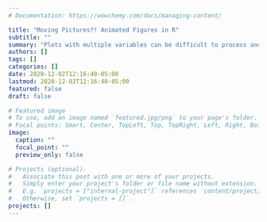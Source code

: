 ```yaml
---
# Documentation: https://wowchemy.com/docs/managing-content/

title: "Moving Pictures?! Animated Figures in R"
subtitle: ""
summary: "Plots with multiple variables can be difficult to process and explain, especially in an oral presentation. Animated figures can be incredibly helpful for such presentations!"
authors: []
tags: []
categories: []
date: 2020-12-02T12:16:40-05:00
lastmod: 2020-12-02T12:16:40-05:00
featured: false
draft: false

# Featured image
# To use, add an image named `featured.jpg/png` to your page's folder.
# Focal points: Smart, Center, TopLeft, Top, TopRight, Left, Right, BottomLeft, Bottom, BottomRight.
image:
  caption: ""
  focal_point: ""
  preview_only: false

# Projects (optional).
#   Associate this post with one or more of your projects.
#   Simply enter your project's folder or file name without extension.
#   E.g. `projects = ["internal-project"]` references `content/project/deep-learning/index.md`.
#   Otherwise, set `projects = []`.
projects: []
---
```


